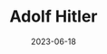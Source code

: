 ---
title: "Adolf Hitler"
cc-type: person
date: 2023-06-18
born-on: 1889-04-20
died-on: 1945-04-30
hashtag: adolf-hitler
related:
  - Murdered by Nazis
tags:
  - German
  - politician
  - human being
  - dead at the moment
---